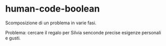 # human-code-boolean

Scomposizione di un problema in varie fasi.

Problema: cercare il regalo per Silvia senconde precise esigenze personali e gusti.
